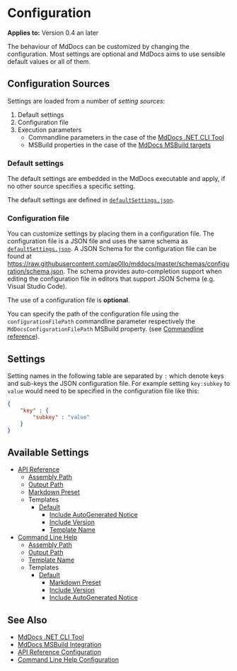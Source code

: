 # Configuration

**Applies to:** Version 0.4 an later

The behaviour of MdDocs can be customized by changing the configuration.
Most settings are optional and MdDocs aims to use sensible default values or all of them.

## Configuration Sources

Settings are loaded from a number of *setting sources*:

1. Default settings 
1. Configuration file
1. Execution parameters
   - Commandline parameters in the case of the [MdDocs .NET CLI Tool](../net-cli-tool.md)
   - MSBuild properties in the case of the [MdDocs MSBuild targets](../msbuild-integration.md)

### Default settings

The default settings are embedded in the MdDocs executable and apply, if no other source specifies a specific setting.

The default settings are defined in [`defaultSettings.json`](../../src/MdDocs.Common/Configuration/defaultSettings.json).

### Configuration file

You can customize settings by placing them in a configuration file.
The configuration file is a JSON file and uses the same schema as [`defaultSettings.json`](../../src/MdDocs.Common/Configuration/defaultSettings.json).
A JSON Schema for the configuration file can be found at <https://raw.githubusercontent.com/ap0llo/mddocs/master/schemas/configuration/schema.json>.
The schema provides auto-completion support when editing the configuration file in editors that support JSON Schema (e.g. Visual Studio Code).

The use of a configuration file is **optional**.

You can specify the path of the configuration file using the `configurationFilePath` commandline parameter respectively the `MdDocsConfigurationFilePath` MSBuild property.
(see [Commandline reference](../commandline/index.md)).

## Settings

Setting names in the following table are separated by `:` which denote keys and sub-keys the JSON configuration file.
For example setting `key:subkey` to `value` would need to be specified in the configuration file like this:

```json
{
    "key" : {
        "subkey" : "value"
    }
}
```

## Available Settings

- [API Reference](./apireference/README.md)
  - [Assembly Path](./apireference/README.md#assembly-path)
  - [Output Path](./apireference/README.md#output-path)
  - [Markdown Preset](./apireference/README.md#markdown-preset)
  - Templates
    - [Default](./apireference/templates/default.md)
      - [Include AutoGenerated Notice](./apireference/templates/default.md#include-autogenerated-notice)
      - [Include Version](./apireference/templates/default.md#include-version)
      - [Template Name](./apireference/templates/default.md#template-name)
- [Command Line Help](./commandlinehelp/README.md)
  - [Assembly Path](./commandlinehelp/README.md#assembly-path)
  - [Output Path](./commandlinehelp/README.md#output-path)
  - [Template Name](./commandlinehelp/README.md#template-name)
  - Templates
    - [Default](./templates/default.md)
      - [Markdown Preset](./commandlinehelp/templates/default.md#markdown-preset)
      - [Include Version](./commandlinehelp/templates/default.md#include-version)
      - [Include AutoGenerated Notice](./commandlinehelp/templates/default.md#include-autogenerated-notice)

## See Also

- [MdDocs .NET CLI Tool](../net-cli-tool.md)
- [MdDocs MSBuild Integration](../msbuild-integration.md)
- [API Reference Configuration](./apireference/README.md)
- [Command Line Help Configuration](./commandlinehelp/README.md)
